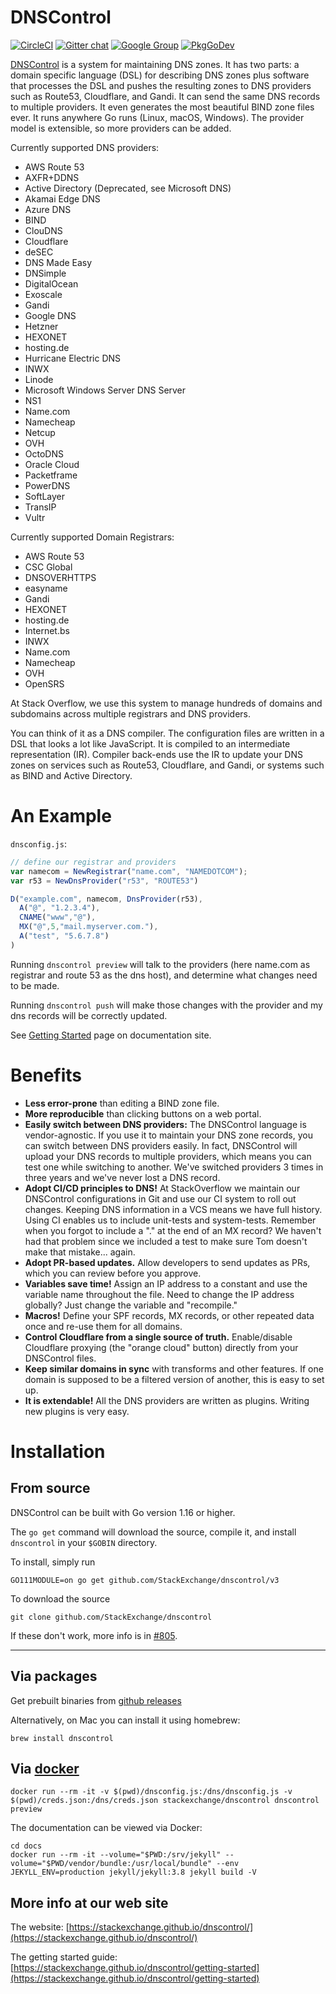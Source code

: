 # DNSControl

[![CircleCI](https://circleci.com/gh/StackExchange/dnscontrol/tree/master.svg?style=svg)](https://circleci.com/gh/StackExchange/dnscontrol/tree/master)
[![Gitter chat](https://badges.gitter.im/dnscontrol/Lobby.png)](https://gitter.im/dnscontrol/Lobby)
[![Google Group](https://img.shields.io/badge/google%20group-chat-green.svg)](https://groups.google.com/forum/#!forum/dnscontrol-discuss)
[![PkgGoDev](https://pkg.go.dev/badge/github.com/StackExchange/dnscontrol)](https://pkg.go.dev/github.com/StackExchange/dnscontrol)

[DNSControl](https://stackexchange.github.io/dnscontrol/) is a system
for maintaining DNS zones.  It has two parts:
a domain specific language (DSL) for describing DNS zones plus
software that processes the DSL and pushes the resulting zones to
DNS providers such as Route53, Cloudflare, and Gandi.  It can send
the same DNS records to multiple providers.  It even generates
the most beautiful BIND zone files ever.  It runs anywhere Go runs (Linux, macOS,
Windows). The provider model is extensible, so more providers can be added.

Currently supported DNS providers:
 - AWS Route 53
 - AXFR+DDNS
 - Active Directory (Deprecated, see Microsoft DNS)
 - Akamai Edge DNS
 - Azure DNS
 - BIND
 - ClouDNS
 - Cloudflare
 - deSEC
 - DNS Made Easy
 - DNSimple
 - DigitalOcean
 - Exoscale
 - Gandi
 - Google DNS
 - Hetzner
 - HEXONET
 - hosting.de
 - Hurricane Electric DNS
 - INWX
 - Linode
 - Microsoft Windows Server DNS Server
 - NS1
 - Name.com
 - Namecheap
 - Netcup
 - OVH
 - OctoDNS
 - Oracle Cloud
 - Packetframe
 - PowerDNS
 - SoftLayer
 - TransIP
 - Vultr

Currently supported Domain Registrars:
 - AWS Route 53
 - CSC Global
 - DNSOVERHTTPS
 - easyname
 - Gandi
 - HEXONET
 - hosting.de
 - Internet.bs
 - INWX
 - Name.com
 - Namecheap
 - OVH
 - OpenSRS


At Stack Overflow, we use this system to manage hundreds of domains
and subdomains across multiple registrars and DNS providers.

You can think of it as a DNS compiler.  The configuration files are
written in a DSL that looks a lot like JavaScript.  It is compiled
to an intermediate representation (IR).  Compiler back-ends use the
IR to update your DNS zones on services such as Route53, Cloudflare,
and Gandi, or systems such as BIND and Active Directory.

# An Example

`dnsconfig.js`:

```js
// define our registrar and providers
var namecom = NewRegistrar("name.com", "NAMEDOTCOM");
var r53 = NewDnsProvider("r53", "ROUTE53")

D("example.com", namecom, DnsProvider(r53),
  A("@", "1.2.3.4"),
  CNAME("www","@"),
  MX("@",5,"mail.myserver.com."),
  A("test", "5.6.7.8")
)
```

Running `dnscontrol preview` will talk to the providers (here name.com as registrar and route 53 as the dns host), and determine what changes need to be made.

Running `dnscontrol push` will make those changes with the provider and my dns records will be correctly updated.

See [Getting Started](https://stackexchange.github.io/dnscontrol/getting-started) page on documentation site.

# Benefits

* **Less error-prone** than editing a BIND zone file.
* **More reproducible**  than clicking buttons on a web portal.
* **Easily switch between DNS providers:**  The DNSControl language is
  vendor-agnostic.  If you use it to maintain your DNS zone records,
  you can switch between DNS providers easily. In fact, DNSControl
  will upload your DNS records to multiple providers, which means you
  can test one while switching to another. We've switched providers 3
  times in three years and we've never lost a DNS record.
* **Adopt CI/CD principles to DNS!**  At StackOverflow we maintain our
  DNSControl configurations in Git and use our CI system to roll out
  changes.  Keeping DNS information in a VCS means we have full
  history.  Using CI enables us to include unit-tests and
  system-tests.  Remember when you forgot to include a "." at the end
  of an MX record?  We haven't had that problem since we included a
  test to make sure Tom doesn't make that mistake... again.
* **Adopt PR-based updates.**  Allow developers to send updates as PRs,
  which you can review before you approve.
* **Variables save time!**  Assign an IP address to a constant and use the
  variable name throughout the file. Need to change the IP address
  globally? Just change the variable and "recompile."
* **Macros!**  Define your SPF records, MX records, or other repeated data
  once and re-use them for all domains.
* **Control Cloudflare from a single source of truth.**  Enable/disable
  Cloudflare proxying (the "orange cloud" button) directly from your
  DNSControl files.
* **Keep similar domains in sync** with transforms and other features.  If
  one domain is supposed to be a filtered version of another, this is
  easy to set up.
* **It is extendable!**  All the DNS providers are written as plugins.
  Writing new plugins is very easy.

# Installation

## From source

DNSControl can be built with Go version 1.16 or higher.

The `go get` command will download the source, compile it, and
install `dnscontrol` in your `$GOBIN` directory.

To install, simply run

    GO111MODULE=on go get github.com/StackExchange/dnscontrol/v3

To download the source

    git clone github.com/StackExchange/dnscontrol

If these don't work, more info is in [#805](https://github.com/StackExchange/dnscontrol/issues/805).

---


## Via packages

Get prebuilt binaries from [github releases](https://github.com/StackExchange/dnscontrol/releases/latest)

Alternatively, on Mac you can install it using homebrew:

`brew install dnscontrol`

## Via [docker](https://hub.docker.com/r/stackexchange/dnscontrol/)

```
docker run --rm -it -v $(pwd)/dnsconfig.js:/dns/dnsconfig.js -v $(pwd)/creds.json:/dns/creds.json stackexchange/dnscontrol dnscontrol preview
```

The documentation can be viewed via Docker:

```
cd docs
docker run --rm -it --volume="$PWD:/srv/jekyll" --volume="$PWD/vendor/bundle:/usr/local/bundle" --env JEKYLL_ENV=production jekyll/jekyll:3.8 jekyll build -V
```


## More info at our web site

The website: [https://stackexchange.github.io/dnscontrol/](https://stackexchange.github.io/dnscontrol/)

The getting started guide: [https://stackexchange.github.io/dnscontrol/getting-started](https://stackexchange.github.io/dnscontrol/getting-started)
